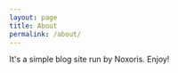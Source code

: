 ```yaml
---
layout: page
title: About
permalink: /about/
---
```


It's a simple blog site run by Noxoris.
Enjoy!